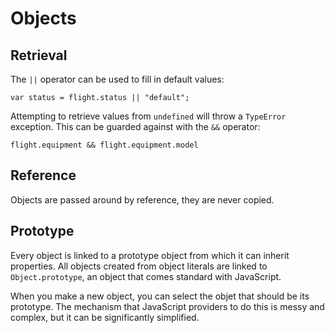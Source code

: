 Objects
=======

Retrieval
---------

The `||` operator can be used to fill in default values:

    var status = flight.status || "default";

Attempting to retrieve values from `undefined` will throw a `TypeError` exception.
This can be guarded against with the `&&` operator:

    flight.equipment && flight.equipment.model
    
Reference
---------

Objects are passed around by reference, they are never copied.

Prototype
---------

Every object is linked to a prototype object from which it can inherit properties.
All objects created from object literals are linked to `Object.prototype`,
an object that comes standard with JavaScript.

When you make a new object, you can select the objet that should be its prototype.
The mechanism that JavaScript providers to do this is messy and complex,
but it can be significantly simplified.
